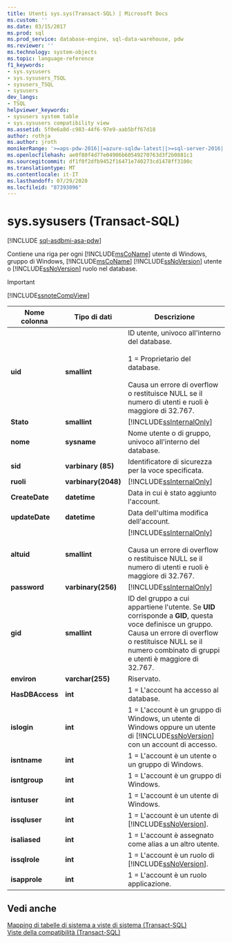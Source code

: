 ```yaml
---
title: Utenti sys.sys(Transact-SQL) | Microsoft Docs
ms.custom: ''
ms.date: 03/15/2017
ms.prod: sql
ms.prod_service: database-engine, sql-data-warehouse, pdw
ms.reviewer: ''
ms.technology: system-objects
ms.topic: language-reference
f1_keywords:
- sys.sysusers
- sys.sysusers_TSQL
- sysusers_TSQL
- sysusers
dev_langs:
- TSQL
helpviewer_keywords:
- sysusers system table
- sys.sysusers compatibility view
ms.assetid: 5f0e6a8d-c983-44f6-97e9-aab5bff67d18
author: rothja
ms.author: jroth
monikerRange: '>=aps-pdw-2016||=azure-sqldw-latest||>=sql-server-2016||=sqlallproducts-allversions||>=sql-server-linux-2017||=azuresqldb-mi-current'
ms.openlocfilehash: ae0f80f4d77e04906b60549270763d3f2b0881c1
ms.sourcegitcommit: df1f0f2dfb9452f16471e740273cd1478ff3100c
ms.translationtype: MT
ms.contentlocale: it-IT
ms.lasthandoff: 07/29/2020
ms.locfileid: "87393096"
---
```

# <a name="syssysusers-transact-sql"></a>sys.sysusers (Transact-SQL)
[!INCLUDE [sql-asdbmi-asa-pdw](../../includes/applies-to-version/sql-asdbmi-asa-pdw.md)]

  Contiene una riga per ogni [!INCLUDE[msCoName](../../includes/msconame-md.md)] utente di Windows, gruppo di Windows, [!INCLUDE[msCoName](../../includes/msconame-md.md)] [!INCLUDE[ssNoVersion](../../includes/ssnoversion-md.md)] utente o [!INCLUDE[ssNoVersion](../../includes/ssnoversion-md.md)] ruolo nel database.  
  
> [!IMPORTANT]  
>  [!INCLUDE[ssnoteCompView](../../includes/ssnotecompview-md.md)]  
  
|Nome colonna|Tipo di dati|Descrizione|  
|-----------------|---------------|-----------------|  
|**uid**|**smallint**|ID utente, univoco all'interno del database.<br /><br /> 1 = Proprietario del database.<br /><br /> Causa un errore di overflow o restituisce NULL se il numero di utenti e ruoli è maggiore di 32.767.|  
|**Stato**|**smallint**|[!INCLUDE[ssInternalOnly](../../includes/ssinternalonly-md.md)]|  
|**nome**|**sysname**|Nome utente o di gruppo, univoco all'interno del database.|  
|**sid**|**varbinary (85)**|Identificatore di sicurezza per la voce specificata.|  
|**ruoli**|**varbinary(2048)**|[!INCLUDE[ssInternalOnly](../../includes/ssinternalonly-md.md)]|  
|**CreateDate**|**datetime**|Data in cui è stato aggiunto l'account.|  
|**updateDate**|**datetime**|Data dell'ultima modifica dell'account.|  
|**altuid**|**smallint**|[!INCLUDE[ssInternalOnly](../../includes/ssinternalonly-md.md)]<br /><br /> Causa un errore di overflow o restituisce NULL se il numero di utenti e ruoli è maggiore di 32.767.|  
|**password**|**varbinary(256)**|[!INCLUDE[ssInternalOnly](../../includes/ssinternalonly-md.md)]|  
|**gid**|**smallint**|ID del gruppo a cui appartiene l'utente. Se **UID** corrisponde a **GID**, questa voce definisce un gruppo. Causa un errore di overflow o restituisce NULL se il numero combinato di gruppi e utenti è maggiore di 32.767.|  
|**environ**|**varchar(255)**|Riservato.|  
|**HasDBAccess**|**int**|1 = L'account ha accesso al database.|  
|**islogin**|**int**|1 = L'account è un gruppo di Windows, un utente di Windows oppure un utente di [!INCLUDE[ssNoVersion](../../includes/ssnoversion-md.md)] con un account di accesso.|  
|**isntname**|**int**|1 = L'account è un utente o un gruppo di Windows.|  
|**isntgroup**|**int**|1 = L'account è un gruppo di Windows.|  
|**isntuser**|**int**|1 = L'account è un utente di Windows.|  
|**issqluser**|**int**|1 = L'account è un utente di [!INCLUDE[ssNoVersion](../../includes/ssnoversion-md.md)].|  
|**isaliased**|**int**|1 = L'account è assegnato come alias a un altro utente.|  
|**issqlrole**|**int**|1 = L'account è un ruolo di [!INCLUDE[ssNoVersion](../../includes/ssnoversion-md.md)].|  
|**isapprole**|**int**|1 = L'account è un ruolo applicazione.|  
  
## <a name="see-also"></a>Vedi anche  
 [Mapping di tabelle di sistema a viste di sistema &#40;Transact-SQL&#41;](../../relational-databases/system-tables/mapping-system-tables-to-system-views-transact-sql.md)   
 [Viste della compatibilità &#40;Transact-SQL&#41;](~/relational-databases/system-compatibility-views/system-compatibility-views-transact-sql.md)  
  
  
